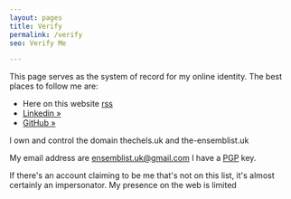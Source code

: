 ```yaml
---
layout: pages
title: Verify
permalink: /verify
seo: Verify Me

---
```


This page serves as the system of record for my online identity. The best places to follow me are:

- Here on this website [rss](/feed)
- [Linkedin &raquo;](https://www.linkedin.com/in/mat-benfield/)
- [GitHub &raquo;](https://github.com/Mat-0/)

I own and control the domain thechels.uk and the-ensemblist.uk

My email address are ensemblist.uk@gmail.com I have a [PGP](/pgp) key.

If there's an account claiming to be me that's not on this list, it's almost certainly an impersonator.
My presence on the web is limited
